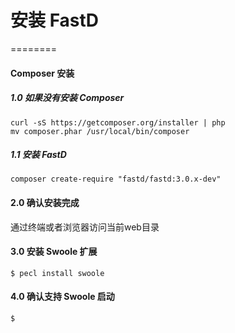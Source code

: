 # 安装 FastD 

========

#### Composer 安装

##### 1.0 如果没有安装 Composer 

```
curl -sS https://getcomposer.org/installer | php
mv composer.phar /usr/local/bin/composer
```

##### 1.1 安装 FastD

```
composer create-require "fastd/fastd:3.0.x-dev"
```

#### 2.0 确认安装完成

通过终端或者浏览器访问当前web目录

#### 3.0 安装 Swoole 扩展

```
$ pecl install swoole
```

#### 4.0 确认支持 Swoole 启动

```
$ 
```
